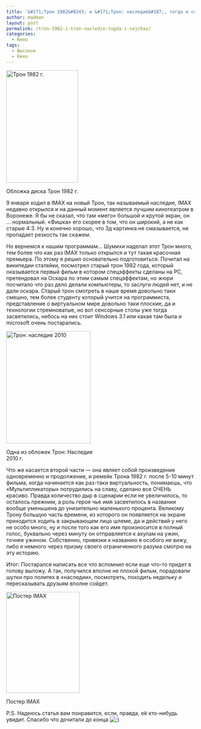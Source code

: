 ```yaml
---
title: '&#171;Трон 1982&#8243; и &#171;Трон: наследие&#187;, тогда и сейчас.'
author: madman
layout: post
permalink: /tron-1982-i-tron-nasledie-togda-i-sejchas/
categories:
  - Кино
tags:
  - Высокое
  - Кино
---
```

<div id="attachment_53" style="width: 202px" class="wp-caption alignleft">
  <a href="http://mb7222.files.wordpress.com/2011/01/385px-tron_poster1.jpg" rel="lightbox[18]" title="Трон 1982 г. "><img class="size-medium wp-image-53" title="385px-Tron_poster" src="http://mb7222.files.wordpress.com/2011/01/385px-tron_poster1.jpg?w=192" alt="Трон 1982 г. " width="192" height="300" /></a>
  
  <p class="wp-caption-text">
    Обложка диска Трон 1982 г.
  </p>
</div>

9 января ходил в IMAX на новый Трон, так называемый наследие, IMAX недавно открылся и на данный момент является лучшим кинотеатром в Воронеже. Я бы не сказал, что там «мего» большой и крутой экран, он &#8230; нормальный. «Фишка» его скорее в том, что он широкий, а не как старые 4:3. Ну и конечно хорошо, что 3д картинка не смазывается, не пропадает резкость так скажем.

<!--more-->

Но вернемся к нашим программам&#8230; Шумихи наделал этот Трон много, тем более что как раз IMAX только открылся и тут такая красочная премьера. По этому я решил основательно подготовиться. Почитал на википедии статейки, посмотрел старый трон 1982 года, который оказывается первый фильм в котором спецэффекты сделаны на PC, претендовал на Оскара по этим самым спецэффектам, но жюри посчитало что раз дело делали компьютеры, то заслуги людей нет, и не дали оскара. Старый трон смотреть в наше время довольно таки смешно, тем более студенту который учится на программиста, представление о виртуальном мире довольно таки плоские, да и технологии стремноватые, но вот сенсорные столы уже тогда засветились, небось на них стоит Windows 3.1 или какая там была и microsoft очень постарались.

<div id="attachment_52" style="width: 235px" class="wp-caption alignright">
  <a href="http://mb7222.files.wordpress.com/2011/01/tron-_legacy2.jpg" rel="lightbox[18]" title="Трон: наследие 2010"><img class="size-medium wp-image-52" title="TRON-_Legacy.jpg" src="http://mb7222.files.wordpress.com/2011/01/tron-_legacy2.jpg?w=225" alt="Трон: наследие 2010" width="225" height="300" /></a>
  
  <p class="wp-caption-text">
    Одна из обложек Трон: Наследие 2010 г.
  </p>
</div>

Что же касается второй части &#8212; она являет собой произведение одновременно и продолжение, и ремейк Трона 1982 г. после 5-10 минут фильма, когда начинается как раз-таки виртуальность, понимаешь, что &#171;Мультипликаторы&#187; потрудились на славу, сделано все ОЧЕНЬ красиво. Правда количество дыр в сценарии если не увеличилось, то осталось прежним, а роль героя чье имя засветилось в названии вообще уменьшена до унизительно маленького процента. Великому Трону большую часть времени, из которого он появляется на экране приходится ходить в закрывающем лицо шлеме, да и действий у него не особо много, ну и после того как его имя произносится в полный голос, буквально через минуту он отправляется к акулам на ужин, точнее ужином. Собственно, привязки к названию я особого не вижу, либо я немного через призму своего ограниченного разума смотрю на эту историю.

Итог: Постарался написать все что вспомнил если еще что-то придет в голову выложу. А так, получился вполне не плохой фильм, порадовали шутки про политех в &#171;наследии&#187;, посмотреть, походить недельку и пересказывать друзьям вполне сойдет.

<div id="attachment_54" style="width: 206px" class="wp-caption alignnone">
  <a href="http://mb7222.files.wordpress.com/2011/01/imax_3d_poster1.jpg" rel="lightbox[18]" title="Постер IMAX"><img class="size-medium wp-image-54" title="IMAX 3D poster" src="http://mb7222.files.wordpress.com/2011/01/imax_3d_poster1.jpg?w=218" alt="Постер IMAX" width="196" height="270" /></a>
  
  <p class="wp-caption-text">
    Постер IMAX
  </p>
</div>

P.S. Надеюсь статья вам понравится, если, правда, её кто-нибудь увидит. Спасибо что дочитали до конца <img src="https://doam.ru/wp-includes/images/smilies/icon_wink.gif" alt=";)" class="wp-smiley" />